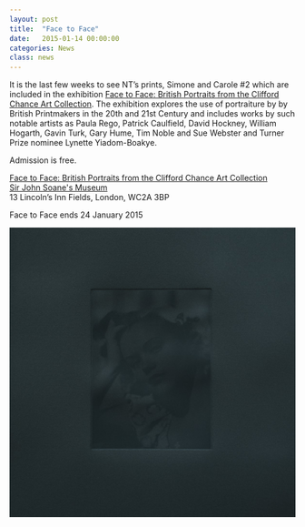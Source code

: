 ```yaml
---
layout: post
title:  "Face to Face"
date:   2015-01-14 00:00:00
categories: News
class: news
---
```


It is the last few weeks to see NT’s prints, Simone and Carole #2 which are included in the exhibition <a href="http://www.soane.org/exhibitions/face-to-face-british-portrait-prints-from-the-clifford-chance" target="_blank">Face to Face: British Portraits from the Clifford Chance Art Collection</a>.
The exhibition explores the use of portraiture by by British Printmakers in the 20th and 21st Century and includes works by such notable artists as Paula Rego, Patrick Caulfield, David Hockney, William Hogarth, Gavin Turk, Gary Hume, Tim Noble and Sue Webster and Turner Prize nominee Lynette Yiadom-Boakye.

Admission is free.

<a href="http://www.soane.org/exhibitions/face-to-face-british-portrait-prints-from-the-clifford-chance" target="_blank">Face to Face: British Portraits from the Clifford Chance Art Collection</a>  
<a href="http://www.soane.org" target="_blank">Sir John Soane's Museum</a>  
13 Lincoln’s Inn Fields, London, WC2A 3BP  

Face to Face ends 24 January 2015  

![RCA Flyer](/assets_posts/face-to-face-Simone.jpg)
